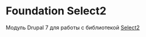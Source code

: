 # Foundation Select2
Модуль Drupal 7 для работы с библиотекой [Select2](https://github.com/select2/select2)